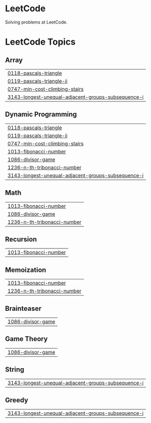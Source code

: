 # LeetCode
Solving problems at LeetCode.

<!---LeetCode Topics Start-->
# LeetCode Topics
## Array
|  |
| ------- |
| [0118-pascals-triangle](https://github.com/leegyuho-programer/Algorithm/tree/master/0118-pascals-triangle) |
| [0119-pascals-triangle-ii](https://github.com/leegyuho-programer/Algorithm/tree/master/0119-pascals-triangle-ii) |
| [0747-min-cost-climbing-stairs](https://github.com/leegyuho-programer/Algorithm/tree/master/0747-min-cost-climbing-stairs) |
| [3143-longest-unequal-adjacent-groups-subsequence-i](https://github.com/leegyuho-programer/Algorithm/tree/master/3143-longest-unequal-adjacent-groups-subsequence-i) |
## Dynamic Programming
|  |
| ------- |
| [0118-pascals-triangle](https://github.com/leegyuho-programer/Algorithm/tree/master/0118-pascals-triangle) |
| [0119-pascals-triangle-ii](https://github.com/leegyuho-programer/Algorithm/tree/master/0119-pascals-triangle-ii) |
| [0747-min-cost-climbing-stairs](https://github.com/leegyuho-programer/Algorithm/tree/master/0747-min-cost-climbing-stairs) |
| [1013-fibonacci-number](https://github.com/leegyuho-programer/Algorithm/tree/master/1013-fibonacci-number) |
| [1086-divisor-game](https://github.com/leegyuho-programer/Algorithm/tree/master/1086-divisor-game) |
| [1236-n-th-tribonacci-number](https://github.com/leegyuho-programer/Algorithm/tree/master/1236-n-th-tribonacci-number) |
| [3143-longest-unequal-adjacent-groups-subsequence-i](https://github.com/leegyuho-programer/Algorithm/tree/master/3143-longest-unequal-adjacent-groups-subsequence-i) |
## Math
|  |
| ------- |
| [1013-fibonacci-number](https://github.com/leegyuho-programer/Algorithm/tree/master/1013-fibonacci-number) |
| [1086-divisor-game](https://github.com/leegyuho-programer/Algorithm/tree/master/1086-divisor-game) |
| [1236-n-th-tribonacci-number](https://github.com/leegyuho-programer/Algorithm/tree/master/1236-n-th-tribonacci-number) |
## Recursion
|  |
| ------- |
| [1013-fibonacci-number](https://github.com/leegyuho-programer/Algorithm/tree/master/1013-fibonacci-number) |
## Memoization
|  |
| ------- |
| [1013-fibonacci-number](https://github.com/leegyuho-programer/Algorithm/tree/master/1013-fibonacci-number) |
| [1236-n-th-tribonacci-number](https://github.com/leegyuho-programer/Algorithm/tree/master/1236-n-th-tribonacci-number) |
## Brainteaser
|  |
| ------- |
| [1086-divisor-game](https://github.com/leegyuho-programer/Algorithm/tree/master/1086-divisor-game) |
## Game Theory
|  |
| ------- |
| [1086-divisor-game](https://github.com/leegyuho-programer/Algorithm/tree/master/1086-divisor-game) |
## String
|  |
| ------- |
| [3143-longest-unequal-adjacent-groups-subsequence-i](https://github.com/leegyuho-programer/Algorithm/tree/master/3143-longest-unequal-adjacent-groups-subsequence-i) |
## Greedy
|  |
| ------- |
| [3143-longest-unequal-adjacent-groups-subsequence-i](https://github.com/leegyuho-programer/Algorithm/tree/master/3143-longest-unequal-adjacent-groups-subsequence-i) |
<!---LeetCode Topics End-->